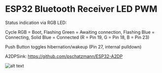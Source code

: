 # ESP32 Bluetooth Receiver LED PWM

Status indication via RGB LED:


Cycle RGB = Boot, Flashing Green = Awaiting connection, Flashing Blue = Connecting, Solid Blue = Connected
(R = Pin 19, G = Pin 18, B = Pin 23)

Push Button toggles hibernation/wakeup
(Pin 27, internal pulldown)


A2DPSink:
https://github.com/pschatzmann/ESP32-A2DP


![alt text](https://i.imgur.com/GxptNNx.jpg)
